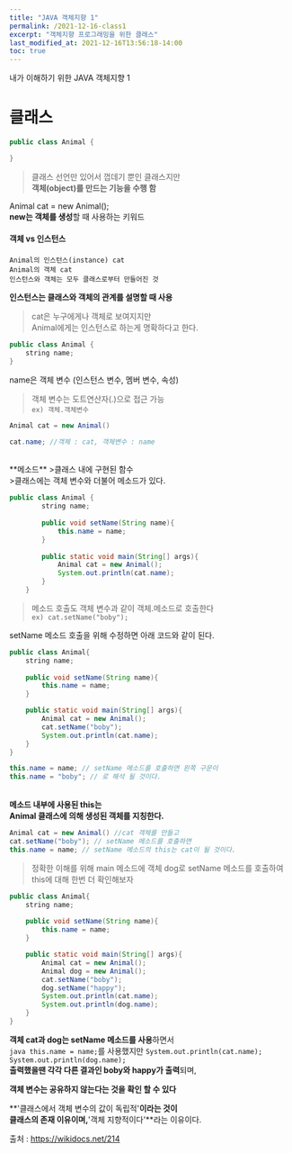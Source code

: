 ```yaml
---
title: "JAVA 객체지향 1"
permalink: /2021-12-16-class1
excerpt: "객체지향 프로그래밍을 위한 클래스"
last_modified_at: 2021-12-16T13:56:18-14:00
toc: true
---
```

내가 이해하기 위한 JAVA 객체지향 1
# 클래스

```java
public class Animal {

}
```
>클래스 선언만 있어서 껍데기 뿐인 클래스지만  
>**객체(object)를 만드는 기능을 수행 함**

Animal cat = new Animal();  
**new는 객체를 생성**할 때 사용하는 키워드

#### 객체 vs 인스턴스
`Animal의 인스턴스(instance) cat`<br/>
`Animal의 객체 cat`<br/>
`인스턴스와 객체는 모두 클래스로부터 만들어진 것`

**인스턴스는 클래스와 객체의 관계를 설명할 때 사용**
>cat은 누구에게나 객체로 보여지지만 <br/>Animal에게는 인스턴스로 하는게 명확하다고 한다.

```java
public class Animal {
	string name;
}
```

name은 객체 변수 (인스턴스 변수, 멤버 변수, 속성)

>객체 변수는 도트연산자(.)으로 접근 가능<br/>
`ex) 객체.객체변수`

```java
Animal cat = new Animal()
```
```java 
cat.name; //객체 : cat, 객체변수 : name
```
<br/>
**메소드**
>클래스 내에 구현된 함수<br/>
>클래스에는 객체 변수와 더불어 메소드가 있다.

```java  
public class Animal {
		string name;
		
		public void setName(String name){
			this.name = name;
		}
	
		public static void main(String[] args){
			Animal cat = new Animal();
			System.out.println(cat.name);
		}
	}
```

>메소드 호출도 객체 변수과 같이 객체.메소드로 호출한다<br/>
>`ex) cat.setName("boby");`

setName 메소드 호출을 위해 수정하면 아래 코드와 같이 된다.

```java
public class Animal{
	string name;
	
	public void setName(String name){
		this.name = name;
	}

	public static void main(String[] args){
		Animal cat = new Animal();
		cat.setName("boby");
		System.out.println(cat.name);
	}
}
```


```java
this.name = name; // setName 메소드를 호출하면 왼쪽 구문이
this.name = "boby"; // 로 해석 될 것이다.
```

<br/>**메소드 내부에 사용된 this는<br/>Animal 클래스에 의해 생성된 객체를 지칭한다.**

```java
Animal cat = new Animal() //cat 객체를 만들고 
cat.setName("boby"); // setName 메소드를 호출하면
this.name = name; // setName 메소드의 this는 cat이 될 것이다.
```

>정확한 이해를 위해 main 메소드에 객체 dog로 
>setName 메소드를 호출하여 this에 대해 한번 더 확인해보자

```java 
public class Animal{
	string name;
	
	public void setName(String name){
		this.name = name;
	}

	public static void main(String[] args){
		Animal cat = new Animal();
		Animal dog = new Animal();
		cat.setName("boby");
		dog.setName("happy");
		System.out.println(cat.name);
		System.out.println(dog.name);
	}
}
```

**객체 cat과 dog는 setName 메소드를 사용**하면서<br/>
`java this.name = name;`를 사용했지만
`System.out.println(cat.name);`
`System.out.println(dog.name);`<br/>
**출력했을땐 각각 다른 결과인 boby와 happy가 출력**되며, 

**객체 변수는 공유하지 않는다는 것을 확인 할 수 있다**

**'클래스에서 객체 변수의 값이 독립적'**이라는 것이 <br/>클래스의 존재 이유이며,**'객체 지향적이다'**라는 이유이다.

출처 : <https://wikidocs.net/214>
